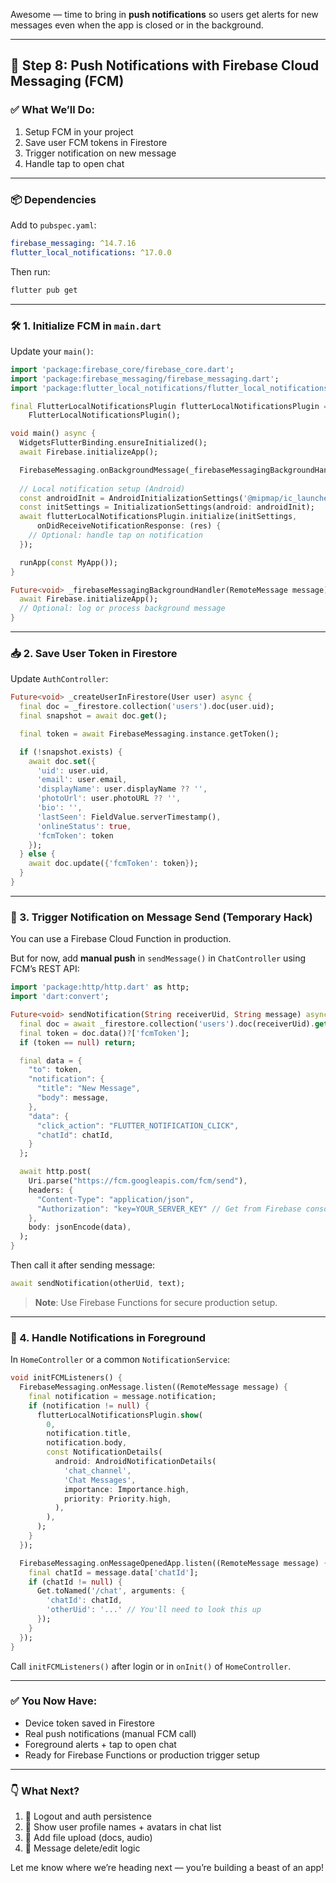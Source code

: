 Awesome — time to bring in **push notifications** so users get alerts for new messages even when the app is closed or in the background.

---

## 🔔 Step 8: Push Notifications with Firebase Cloud Messaging (FCM)

### ✅ What We’ll Do:
1. Setup FCM in your project
2. Save user FCM tokens in Firestore
3. Trigger notification on new message
4. Handle tap to open chat

---

### 📦 Dependencies

Add to `pubspec.yaml`:

```yaml
firebase_messaging: ^14.7.16
flutter_local_notifications: ^17.0.0
```

Then run:

```bash
flutter pub get
```

---

### 🛠️ 1. Initialize FCM in `main.dart`

Update your `main()`:

```dart
import 'package:firebase_core/firebase_core.dart';
import 'package:firebase_messaging/firebase_messaging.dart';
import 'package:flutter_local_notifications/flutter_local_notifications.dart';

final FlutterLocalNotificationsPlugin flutterLocalNotificationsPlugin =
    FlutterLocalNotificationsPlugin();

void main() async {
  WidgetsFlutterBinding.ensureInitialized();
  await Firebase.initializeApp();

  FirebaseMessaging.onBackgroundMessage(_firebaseMessagingBackgroundHandler);
  
  // Local notification setup (Android)
  const androidInit = AndroidInitializationSettings('@mipmap/ic_launcher');
  const initSettings = InitializationSettings(android: androidInit);
  await flutterLocalNotificationsPlugin.initialize(initSettings,
      onDidReceiveNotificationResponse: (res) {
    // Optional: handle tap on notification
  });

  runApp(const MyApp());
}

Future<void> _firebaseMessagingBackgroundHandler(RemoteMessage message) async {
  await Firebase.initializeApp();
  // Optional: log or process background message
}
```

---

### 📥 2. Save User Token in Firestore

Update `AuthController`:

```dart
Future<void> _createUserInFirestore(User user) async {
  final doc = _firestore.collection('users').doc(user.uid);
  final snapshot = await doc.get();

  final token = await FirebaseMessaging.instance.getToken();

  if (!snapshot.exists) {
    await doc.set({
      'uid': user.uid,
      'email': user.email,
      'displayName': user.displayName ?? '',
      'photoUrl': user.photoURL ?? '',
      'bio': '',
      'lastSeen': FieldValue.serverTimestamp(),
      'onlineStatus': true,
      'fcmToken': token
    });
  } else {
    await doc.update({'fcmToken': token});
  }
}
```

---

### 📨 3. Trigger Notification on Message Send (Temporary Hack)

You can use a Firebase Cloud Function in production.

But for now, add **manual push** in `sendMessage()` in `ChatController` using FCM’s REST API:

```dart
import 'package:http/http.dart' as http;
import 'dart:convert';

Future<void> sendNotification(String receiverUid, String message) async {
  final doc = await _firestore.collection('users').doc(receiverUid).get();
  final token = doc.data()?['fcmToken'];
  if (token == null) return;

  final data = {
    "to": token,
    "notification": {
      "title": "New Message",
      "body": message,
    },
    "data": {
      "click_action": "FLUTTER_NOTIFICATION_CLICK",
      "chatId": chatId,
    }
  };

  await http.post(
    Uri.parse("https://fcm.googleapis.com/fcm/send"),
    headers: {
      "Content-Type": "application/json",
      "Authorization": "key=YOUR_SERVER_KEY" // Get from Firebase console
    },
    body: jsonEncode(data),
  );
}
```

Then call it after sending message:

```dart
await sendNotification(otherUid, text);
```

> **Note**: Use Firebase Functions for secure production setup.

---

### 💬 4. Handle Notifications in Foreground

In `HomeController` or a common `NotificationService`:

```dart
void initFCMListeners() {
  FirebaseMessaging.onMessage.listen((RemoteMessage message) {
    final notification = message.notification;
    if (notification != null) {
      flutterLocalNotificationsPlugin.show(
        0,
        notification.title,
        notification.body,
        const NotificationDetails(
          android: AndroidNotificationDetails(
            'chat_channel',
            'Chat Messages',
            importance: Importance.high,
            priority: Priority.high,
          ),
        ),
      );
    }
  });

  FirebaseMessaging.onMessageOpenedApp.listen((RemoteMessage message) {
    final chatId = message.data['chatId'];
    if (chatId != null) {
      Get.toNamed('/chat', arguments: {
        'chatId': chatId,
        'otherUid': '...' // You'll need to look this up
      });
    }
  });
}
```

Call `initFCMListeners()` after login or in `onInit()` of `HomeController`.

---

### ✅ You Now Have:
- Device token saved in Firestore
- Real push notifications (manual FCM call)
- Foreground alerts + tap to open chat
- Ready for Firebase Functions or production trigger setup

---

### 👇 What Next?
1. 🚪 Logout and auth persistence
2. 🧑 Show user profile names + avatars in chat list
3. 📁 Add file upload (docs, audio)
4. 🧹 Message delete/edit logic

Let me know where we’re heading next — you’re building a beast of an app!